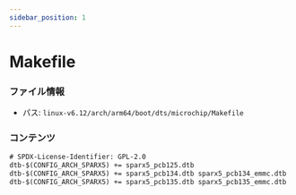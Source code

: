 ```yaml
---
sidebar_position: 1
---
```

# Makefile

### ファイル情報

- パス: `linux-v6.12/arch/arm64/boot/dts/microchip/Makefile`

### コンテンツ

```txt
# SPDX-License-Identifier: GPL-2.0
dtb-$(CONFIG_ARCH_SPARX5) += sparx5_pcb125.dtb
dtb-$(CONFIG_ARCH_SPARX5) += sparx5_pcb134.dtb sparx5_pcb134_emmc.dtb
dtb-$(CONFIG_ARCH_SPARX5) += sparx5_pcb135.dtb sparx5_pcb135_emmc.dtb

```
